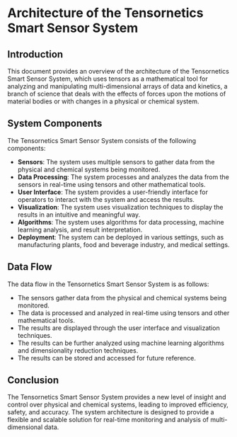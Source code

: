 # Architecture of the Tensornetics Smart Sensor System

## Introduction

This document provides an overview of the architecture of the Tensornetics Smart Sensor System, which uses tensors as a mathematical tool for analyzing and manipulating multi-dimensional arrays of data and kinetics, a branch of science that deals with the effects of forces upon the motions of material bodies or with changes in a physical or chemical system.

## System Components

The Tensornetics Smart Sensor System consists of the following components:

- **Sensors**: The system uses multiple sensors to gather data from the physical and chemical systems being monitored.
- **Data Processing**: The system processes and analyzes the data from the sensors in real-time using tensors and other mathematical tools.
- **User Interface**: The system provides a user-friendly interface for operators to interact with the system and access the results.
- **Visualization**: The system uses visualization techniques to display the results in an intuitive and meaningful way.
- **Algorithms**: The system uses algorithms for data processing, machine learning analysis, and result interpretation.
- **Deployment**: The system can be deployed in various settings, such as manufacturing plants, food and beverage industry, and medical settings.

## Data Flow

The data flow in the Tensornetics Smart Sensor System is as follows:

- The sensors gather data from the physical and chemical systems being monitored.
- The data is processed and analyzed in real-time using tensors and other mathematical tools.
- The results are displayed through the user interface and visualization techniques.
- The results can be further analyzed using machine learning algorithms and dimensionality reduction techniques.
- The results can be stored and accessed for future reference.

## Conclusion

The Tensornetics Smart Sensor System provides a new level of insight and control over physical and chemical systems, leading to improved efficiency, safety, and accuracy. The system architecture is designed to provide a flexible and scalable solution for real-time monitoring and analysis of multi-dimensional data.
